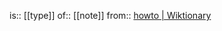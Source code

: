 is:: [[type]]
of:: [[note]]
from:: [howto | Wiktionary](https://en.wiktionary.org/wiki/how-to#English)
